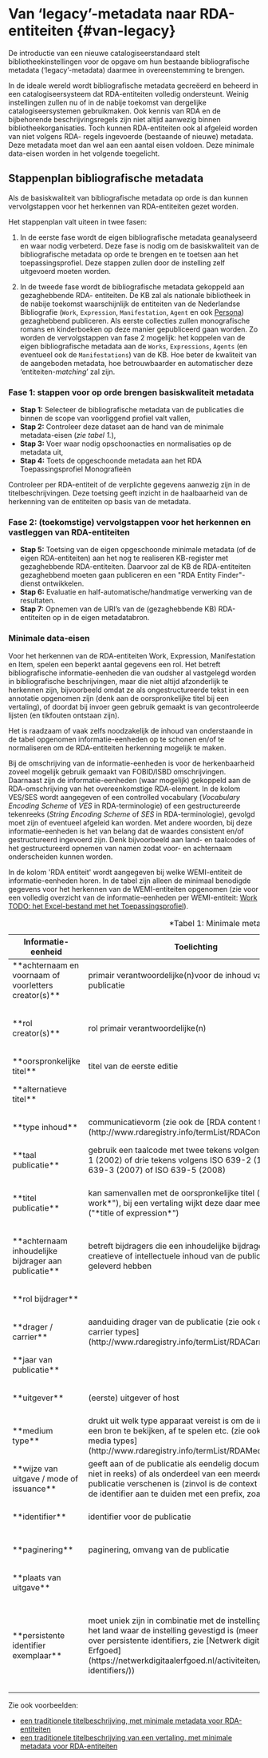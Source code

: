 Van ‘legacy’-metadata naar RDA-entiteiten {#van-legacy}
=====================

De introductie van een nieuwe catalogiseerstandaard stelt bibliotheekinstellingen voor de opgave om hun bestaande bibliografische metadata (‘legacy’-metadata) daarmee in overeenstemming te brengen. 

In de ideale wereld wordt bibliografische metadata gecreëerd en beheerd in een catalogiseersysteem dat RDA-entiteiten volledig ondersteunt. Weinig instellingen zullen nu of in de nabije toekomst van dergelijke catalogiseersystemen gebruikmaken. Ook kennis van RDA en de bijbehorende beschrijvingsregels zijn niet altijd aanwezig binnen bibliotheekorganisaties. 
Toch kunnen RDA-entiteiten ook al afgeleid worden van niet volgens RDA- regels ingevoerde (bestaande of nieuwe) metadata. Deze metadata moet dan wel aan een aantal eisen voldoen. Deze minimale data-eisen worden in het volgende toegelicht. 

## Stappenplan bibliografische metadata 
Als de basiskwaliteit van bibliografische metadata op orde is dan kunnen vervolgstappen voor het herkennen van RDA-entiteiten gezet worden. 

Het stappenplan valt uiteen in twee fasen: 

1. In de eerste fase wordt de eigen bibliografische metadata geanalyseerd en waar nodig verbeterd. Deze fase is nodig om de basiskwaliteit van de bibliografische metadata op orde te brengen en te toetsen aan het toepassingsprofiel. Deze stappen zullen door de instelling zelf uitgevoerd moeten worden. 
 
2. In de tweede fase wordt de bibliografische metadata gekoppeld aan gezaghebbende RDA- entiteiten. De KB zal als nationale bibliotheek in de nabije toekomst waarschijnlijk de entiteiten van de Nederlandse Bibliografie (`Work`, `Expression`, `Manifestation`, `Agent` en ook [Persona](#persona-in-rda)) gezaghebbend publiceren. Als eerste collecties zullen monografische romans en kinderboeken op deze manier gepubliceerd gaan worden. Zo worden de vervolgstappen van fase 2 mogelijk: het koppelen van de eigen bibliografische metadata aan de `Works`, `Expressions`, `Agents` (en eventueel ook de `Manifestations`) van de KB. Hoe beter de kwaliteit van de aangeboden metadata, hoe betrouwbaarder en automatischer deze ‘entiteiten-*matching*’ zal zijn. 

### Fase 1: stappen voor op orde brengen basiskwaliteit metadata 

 
- **Stap 1:** Selecteer de bibliografische metadata van de publicaties die binnen de scope van voorliggend profiel valt vallen,  
- **Stap 2:** Controleer deze dataset aan de hand van de minimale metadata-eisen (*zie tabel 1.*),  
- **Stap 3:** Voer waar nodig opschoonacties en normalisaties op de metadata uit,  
- **Stap 4:** Toets de opgeschoonde metadata aan het RDA Toepassingsprofiel Monografieën 

Controleer per RDA-entiteit of de verplichte gegevens aanwezig zijn in de titelbeschrijvingen. Deze toetsing geeft inzicht in de haalbaarheid van de herkenning van de entiteiten op basis van de metadata. 
 
### Fase 2: (toekomstige) vervolgstappen voor het herkennen en vastleggen van RDA-entiteiten 
 
- **Stap 5:** Toetsing van de eigen opgeschoonde minimale metadata (of de eigen RDA-entiteiten) aan het nog te realiseren KB-register met gezaghebbende RDA-entiteiten. Daarvoor zal de KB de RDA-entiteiten gezaghebbend moeten gaan publiceren en een "RDA Entity Finder"-dienst ontwikkelen.  
- **Stap 6:** Evaluatie en half-automatische/handmatige verwerking van de resultaten.  
- **Stap 7:** Opnemen van de URI’s van de (gezaghebbende KB) RDA-entiteiten op in de eigen metadatabron. 


### Minimale data-eisen 
Voor het herkennen van de RDA-entiteiten Work, Expression, Manifestation en Item, spelen een beperkt aantal gegevens een rol. Het betreft bibliografische informatie-eenheden die van oudsher al vastgelegd worden in bibliografische beschrijvingen, maar die niet altijd afzonderlijk te herkennen zijn, bijvoorbeeld omdat ze als ongestructureerde tekst in een annotatie opgenomen zijn (denk aan de oorspronkelijke titel bij een vertaling), of doordat bij invoer geen gebruik gemaakt is van gecontroleerde lijsten (en tikfouten ontstaan zijn).  

Het is raadzaam of vaak zelfs noodzakelijk de inhoud van onderstaande in de tabel opgenomen informatie-eenheden op te schonen en/of te normaliseren om de RDA-entiteiten herkenning mogelijk te maken. 

Bij de omschrijving van de informatie-eenheden is voor de herkenbaarheid zoveel mogelijk gebruik gemaakt van FOBID/ISBD omschrijvingen. Daarnaast zijn de informatie-eenheden (waar mogelijk) gekoppeld aan de RDA-omschrijving van het overeenkomstige RDA-element. In de kolom VES/SES wordt aangegeven of een controlled vocabulary (*Vocabulary Encoding Scheme* of *VES* in RDA-terminologie) of een gestructureerde tekenreeks (*String Encoding Scheme* of *SES* in RDA-terminologie), gevolgd moet zijn of eventueel afgeleid kan worden. Met andere woorden, bij deze informatie-eenheden is het van belang dat de waardes consistent en/of gestructureerd ingevoerd zijn. Denk bijvoorbeeld aan land- en taalcodes of het gestructureerd opnemen van namen zodat voor- en achternaam onderscheiden kunnen worden. 

In de kolom 'RDA entiteit' wordt aangegeven bij welke WEMI-entiteit de informatie-eenheden horen. In de tabel zijn alleen de minimaal benodigde gegevens voor het herkennen van de WEMI-entiteiten opgenomen (zie voor een volledig overzicht van de informatie-eenheden per WEMI-entiteit: [Work](https://github.com/netwerk-digitaal-erfgoed/rdanl/blob/master/Work-kenmerken.md) [TODO: het Excel-bestand met het Toepassingsprofiel](TODO)). 


<table class='data'>
    <caption>*Tabel 1: Minimale metadata voor de herkenning van de WEMI-entiteiten van RDA*</caption>
    <thead>
        <tr>
            <th>Informatie-eenheid</th>
            <th>Toelichting</th>
            <th>Toelichting RDA</th>
            <th>Verpl.?</th>
            <th>VES/SES</th>
            <th>RDA Entiteit</th>
            <th>Voorbeelden</th>
        </tr>
    </thead>
    <tbody>
        <tr>
            <td>**achternaam en voornaam of voorletters creator(s)**</td>
            <td>primair verantwoordelijke(n)voor de inhoud van de publicatie</td>
            <td>`rdaw:P10065` &quot;*creator agent of work*&quot;</td>
            <td>ja</td>
            <td>ja, om achternaam te kunnen selecteren</td>
            <td>`Work`</td>
            <td>&quot;Couperus, Louis&quot;</td>
        </tr>
        <tr>
            <td>**rol creator(s)**</td>
            <td>rol primair verantwoordelijke(n)</td>
            <td>*subproperties* van `rdaw:P10065` &quot;*creator agent of work*&quot;</td>
            <td>indien bekend</td>
            <td>ja</td>
            <td>`Work`</td>
            <td>aut (author), art (artist)</td>
        </tr>
        <tr>
            <td>**oorspronkelijke titel**</td>
            <td>titel van de eerste editie</td>
            <td>`rdaw:P10088` &quot;*title of work*&quot;</td>
            <td>ja</td>
            <td>nee</td>
            <td>`Work`</td>
            <td>&quot;Aan den weg der vreugde&quot;</td>
        </tr>
        <tr>
            <td>**alternatieve titel**</td>
            <td></td>
            <td>`rdaw:P10086` &quot;*variant title of work*&quot;</td>
            <td>indien bekend</td>
            <td>nee</td>
            <td>`Work`</td>
            <td>&quot;Max Havelaar&quot;</td>
        </tr>
        <tr>
            <td>**type inhoud**</td>
            <td>communicatievorm (zie ook de [RDA content types](http://www.rdaregistry.info/termList/RDAContentType/))</td>
            <td>`rdae:P20001` &quot;*content type*&quot;</td>
            <td>ja</td>
            <td>ja</td>
            <td>`Expression`</td>
            <td>&quot;text&quot;, &quot;spoken word&quot;</td>
        </tr>
        <tr>
            <td>**taal publicatie**</td>
            <td>gebruik een taalcode met twee tekens volgens ISO 639-1 (2002) of drie tekens volgens ISO 639-2 (1998), ISO 639-3 (2007) of ISO 639-5 (2008)</td>
            <td>`rdae:P20006` &quot;*language of expression*&quot;</td>
            <td>ja</td>
            <td>ja</td>
            <td>`Expression`</td>
            <td>&quot;nl&quot;, &quot;nl-be&quot;</td>
        </tr>
        <tr>
            <td>**titel publicatie**</td>
            <td>kan samenvallen met de oorspronkelijke titel (&quot;*title of work*&quot;), bij een vertaling wijkt deze daar meestal van af (&quot;*title of expression*&quot;)</td>
            <td>`rdaw:P10088` &quot;title of work&quot; ,  `rdae:P20312` &quot;*title of expression*&quot;</td>
            <td>indien aanwezig</td>
            <td>nee</td>
            <td>`Work`, `Expression`</td>
            <td>&quot;The black lake&quot; (een vertaling van &quot;Oeroeg&quot;)</td>
        </tr>
        <tr>
            <td>**achternaam inhoudelijke bijdrager aan publicatie**</td>
            <td>betreft bijdragers die een inhoudelijke bijdrage aan de creatieve of intellectuele inhoud van de publicatie geleverd hebben</td>
            <td>`rdae:P2005` &quot;*creator agent of expression*&quot;</td>
            <td>indien aanwezig</td>
            <td>ja, om achternaam auteur te kunnen selecteren</td>
            <td>`Expression`</td>
            <td>&quot;Noble, Philippe&quot;</td>
        </tr>
        <tr>
            <td>**rol bijdrager**</td>
            <td></td>
            <td>`rdae:P20053`, zie de subproperties</td>
            <td>indien bekend</td>
            <td>ja</td>
            <td>`Expression`</td>
            <td>&quot;trl&quot; (translator)</td>
        </tr>
        <tr>
            <td>**drager / carrier**</td>
            <td>aanduiding drager van de publicatie (zie ook de [RDA carrier types](http://www.rdaregistry.info/termList/RDACarrierType/))</td>
            <td>`rdam:P30001` &quot;*carrier type*&quot;</td>
            <td>ja</td>
            <td>ja</td>
            <td>`Manifestation`</td>
            <td>&quot;band&quot;, &quot;microfiche&quot;</td>
        </tr>
        <tr>
            <td>**jaar van publicatie**</td>
            <td></td>
            <td>`rdam:P30011` &quot;*date of publication*&quot;</td>
            <td>ja</td>
            <td>ja</td>
            <td>`Manifestation`</td>
            <td>&quot;1969&quot;</td>
        </tr>
        <tr>
            <td>**uitgever**</td>
            <td>(eerste) uitgever of host</td>
            <td>`rdam:P30176` &quot;name of publisher&quot;</td>
            <td>ja</td>
            <td>nee</td>
            <td>`Manifestation`</td>
            <td>&quot;Pandora&quot;</td>
        </tr>
        <tr>
            <td>**medium type**</td>
            <td>drukt uit welk type apparaat vereist is om de inhoud van een bron te bekijken, af te spelen etc. (zie ook de [RDA media types](http://www.rdaregistry.info/termList/RDAMediaType/))</td>
            <td>`rdam:P30002` &quot;*has media type*&quot;</td>
            <td>indien bekend</td>
            <td>ja</td>
            <td>`Manifestation`</td>
            <td>&quot;computer&quot;, &quot;zonder medium&quot; (bij een gedrukte publicatie)</td>
        </tr>
        <tr>
            <td>**wijze van uitgave / mode of issuance**</td>
            <td>geeft aan of de publicatie als eendelig document (al dan niet in reeks) of als onderdeel van een meerdelige publicatie verschenen is (zinvol is de context of bron van de identifier aan te duiden met een prefix, zoals "ISBN: ")</td>
            <td>`rdam:P30003` &quot;*has mode of issuance*&quot;</td>
            <td>indien bekend</td>
            <td>ja</td>
            <td>`Manifestation`</td>
            <td>&quot;eendelig document&quot; , &quot;zelfstandige deeltitel MP&quot;</td>
        </tr>
        <tr>
            <td>**identifier**</td>
            <td>identifier voor de publicatie</td>
            <td>`rdam:P30004` &quot;*identifier for manifestation*&quot;</td>
            <td>indien bekend</td>
            <td>nee</td>
            <td>`Manifestation`</td>
            <td>&quot;ISBN:  9789023408017&quot; [^5]</td>
        </tr>
        <tr>
            <td>**paginering**</td>
            <td>paginering, omvang van de publicatie</td>
            <td>`rdam:P30182` &quot;*extent of manifestation*&quot;</td>
            <td>indien bekend</td>
            <td>ja</td>
            <td>`Manifestation`</td>
            <td>&quot;80 p.&quot;</td>
        </tr>
        <tr>
            <td>**plaats van uitgave**</td>
            <td></td>
            <td>`rdam:P30182` &quot;*place of publication*&quot;</td>
            <td>indien bekend</td>
            <td>nee</td>
            <td>`Manifestation`</td>
            <td>&quot;Amsterdam&quot;</td>
        </tr>
        <tr>
            <td>**persistente identifier exemplaar**</td>
            <td>moet uniek zijn in combinatie met de instellingsnaam en het land waar de instelling gevestigd is (meer informatie over persistente identifiers, zie [Netwerk digitaal Erfgoed](https://netwerkdigitaalerfgoed.nl/activiteiten/persistent-identifiers/))</td>
            <td>`rdai:P40001` &quot;*has identifier for item*&quot;</td>
            <td>ja</td>
            <td>nee</td>
            <td>`Item`</td>
            <td>&quot;2365290&quot; (als signatuur), &quot;urn:nbn:nl:kb-1684989030400&quot; (NBN (National Bibliographic Number), &quot;MMKB18B:060765000&quot; (URN - Uniform Resource Name)</td>
        </tr>
    </tbody>
</table>

Zie ook voorbeelden:

* [een traditionele titelbeschrijving, met minimale metadata voor RDA-entiteiten](#traditioneel_minimaal1)
* [een traditionele titelbeschrijving van een vertaling, met minimale metadata voor RDA-entiteiten](#traditioneel_minimaal2)
